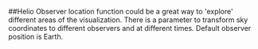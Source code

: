 ##Helio
Observer location function could be a great way to 'explore' different areas of
the visualization. There is a parameter to transform sky coordinates to different
observers and at different times. Default observer position is Earth.
